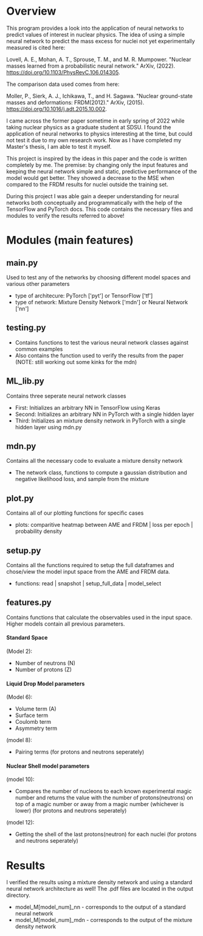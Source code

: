 # Overview
This program provides a look into the application of neural networks to predict values of interest in nuclear physics. The idea of using a simple neural network to predict the mass excess for nuclei not yet experimentally measured is cited here:

Lovell, A. E., Mohan, A. T., Sprouse, T. M., and M. R. Mumpower. 
"Nuclear masses learned from a probabilistic neural network." 
ArXiv, (2022). 
https://doi.org/10.1103/PhysRevC.106.014305.

The comparison data used comes from here:

Moller, P., Sierk, A. J., Ichikawa, T., and H. Sagawa. 
"Nuclear ground-state masses and deformations: FRDM(2012)." ArXiv, (2015). 
https://doi.org/10.1016/j.adt.2015.10.002.

I came across the former paper sometime in early spring of 2022 while taking nuclear physics as a graduate student at SDSU. I found the application of neural networks to physics interesting at the time, but could not test it due to my own research work. Now as I have completed my Master's thesis, I am able to test it myself. 

This project is inspired by the ideas in this paper and the code is written completely by me. The premise: by changing only the input features and keeping the neural network simple and static, predictive performance of the model would get better. They showed a decrease to the MSE when compared to the FRDM results for nuclei outside the training set.  

During this project I was able gain a deeper understanding for neural networks both conceptually and programmatically with the help of the TensorFlow and PyTorch docs. This code contains the necessary files and modules to verify the results referred to above! 


# Modules (main features)
## main.py
Used to test any of the networks by choosing different model spaces and various other parameters
- type of architecure: PyTorch ['pyt'] or TensorFlow ['tf']
- type of network: Mixture Density Network ['mdn'] or Neural Network ['nn']

## testing.py
- Contains functions to test the various neural network classes against common examples
- Also contains the function used to verify the results from the paper (NOTE: still working out some kinks for the mdn)

## ML_lib.py
Contains three seperate neural network classes 
- First: Initializes an arbitrary NN in TensorFlow using Keras
- Second: Initializes an arbitrary NN in PyTorch with a single hidden layer 
- Third: Initializes an mixture density network in PyTorch with a single hidden layer using mdn.py

## mdn.py
Contains all the necessary code to evaluate a mixture density network 
- The network class, functions to compute a gaussian distribution and negative likelihood loss, and sample from the mixture

## plot.py
Contains all of our plotting functions for specific cases
- plots: comparitive heatmap between AME and FRDM | loss per epoch | probability density

## setup.py
Contains all the functions required to setup the full dataframes and chose/view the model input space from the AME and FRDM data.
- functions: read | snapshot | setup_full_data | model_select

## features.py
Contains functions that calculate the observables used in the input space. Higher models contain all previous parameters.

#### Standard Space 

(Model 2):
- Number of neutrons (N)
- Number of protons (Z)

#### Liquid Drop Model parameters

(Model 6):
- Volume term (A) 
- Surface term 
- Coulomb term 
- Asymmetry term

(model 8):
- Pairing terms (for protons and neutrons seperately)

#### Nuclear Shell model parameters

(model 10):
- Compares the number of nucleons to each known experimental magic number and returns the value with the number of protons(neutrons) on top of a magic number or away from a magic number (whichever is lower) (for protons and neutrons seperately)

(model 12): 
- Getting the shell of the last protons(neutron) for each nuclei (for protons and neutrons seperately)

# Results
I verified the results using a mixture density network and using a standard neural network architecture as well! The .pdf files are located in the output directory. 
- model_M[model_num]_nn - corresponds to the output of a standard neural network 
- model_M[model_num]_mdn - corresponds to the output of the mixture density network 

